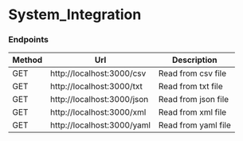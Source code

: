 # System_Integration

### Endpoints
| Method | Url                          | Description             | 
|--------|------------------------------|-------------------------|
| GET    | http://localhost:3000/csv    | Read from csv file      |
| GET    | http://localhost:3000/txt    | Read from txt file      |
| GET    | http://localhost:3000/json   | Read from json file     |
| GET    | http://localhost:3000/xml    | Read from xml file      |
| GET    | http://localhost:3000/yaml   | Read from yaml file     |